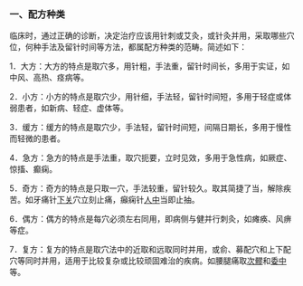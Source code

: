 ### 一、配方种类

临床时，通过正确的诊断，决定治疗应该用针刺或艾灸，或针灸并用，采取哪些穴位，何种手法及留针时间等方法，都属配方种类的范畴。简述如下：

1．大方：大方的特点是取穴多，用针粗，手法重，留针时间长，多用于实证，如中风、高热、痉病等。

2．小方：小方的特点是取穴少，用针细，手法轻，留针时间短，多用于轻症或体弱患者，如新病、轻症、虚体等。

3．缓方：缓方的特点是取穴少，手法轻，留针时间短，间隔日期长，多用于慢性而轻微的患者。

4．急方：急方的特点是手法重，取穴扼要，立时见效，多用于急性病，如厥症、惊搐、癫痫。

5．奇方：奇方的特点是只取一穴，手法较重，留针较久。取其简捷了当，解除疾苦。如牙痛针[下关](https://www.gmzyjc.com/read/zjs/zjs3.1.1-3-0.1.3.3.7.md)穴立刻止痛，癲痫针[人中](https://www.gmzyjc.com/read/zjs/zjs3.2.2-0.0.1.3.26.md)当即止抽。

6．偶方：偶方的特点是每穴必须左右同用，即病侧与健并行刺灸，如瘫痪、风痹等症。

7．复方：复方的特点是取穴法中的近取和远取同时并用，或俞、募配穴和上下配穴等同时并用，适用于比较复杂或比较顽固难治的疾病。如腰腿痛取[次髎](https://www.gmzyjc.com/read/zjs/zjs3.1.7-8-0.0.1.3.32.md)和[委中](https://www.gmzyjc.com/read/zjs/zjs3.1.7-8-0.0.1.3.40.md)等。

